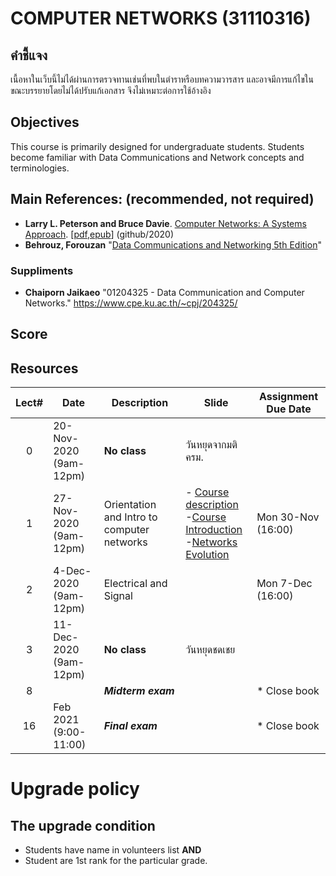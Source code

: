 # COMPUTER NETWORKS (31110316)
## คำชี้แจง
เนื้อหาในเว็บนี้ไม่ได้ผ่านการตรวจทานเช่นที่พบในตำราหรือบทความวารสาร และอาจมีการแก้ไขในขณะบรรยายโดยไม่ได้ปรับแก้เอกสาร จึงไม่เหมาะต่อการใช้อ้างอิง

## Objectives
 This course is  primarily designed for undergraduate students. Students become familiar with Data Communications and Network concepts and terminologies.

## Main References: (recommended, not required)

- **Larry L. Peterson and Bruce Davie**. [Computer Networks: A Systems Approach](https://github.com/SystemsApproach/book). [[pdf](https://github.com/SystemsApproach/book/releases/download/v6.1/book.pdf),[epub](https://github.com/SystemsApproach/book/releases/download/v6.1/ComputerNetworksASystemsApproach.epub)] (github/2020)
- **Behrouz, Forouzan** "[Data Communications and Networking 5th Edition](https://archive.org/details/Data.Communications.and.Networking.5th.Edition/page/n139)"
### Suppliments
- **Chaiporn Jaikaeo** "01204325 - Data Communication and Computer Networks." https://www.cpe.ku.ac.th/~cpj/204325/

## Score

## Resources 

| Lect# | Date | Description  |Slide| Assignment Due Date |
|:-----:|------|-------------|----|---------------------|
|  0 |20-Nov-2020 <br>(9am-12pm)| **No class**  |วันหยุดจากมติ ครม. ||
|  1 |27-Nov-2020 <br>(9am-12pm)| Orientation and Intro to computer networks| - [Course description](31110316-description.pdf)<br> -[Course Introduction](https://github.com/Lecture-CPE/316/raw/2563-2/w1/w1.1-CourseIntroduction.pdf) <br> -[Networks Evolution](https://github.com/Lecture-CPE/316/raw/2563-2/w1/w1.3-Network%20Evolution.pdf) |Mon 30-Nov (16:00) |
|  2 |4-Dec-2020 <br>(9am-12pm)| Electrical and Signal |  |Mon 7-Dec (16:00)|
|  3 |11-Dec-2020 <br>(9am-12pm)| **No class**  |วันหยุดชดเชย ||
| 8 |      | ***Midterm exam***   |            |* Close book    |
| 16 | Feb 2021  (9:00-11:00)   | ***Final exam***   |            |* Close book    |

# Upgrade policy

## The upgrade condition
* Students have name in volunteers list **AND** 
* Student are 1st rank for the particular grade.
